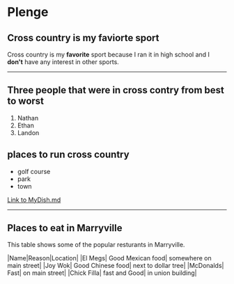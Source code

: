 # Plenge

## Cross country is my faviorte sport 

Cross country is my **favorite** sport because I ran it in high school and I **don't** have any interest in other sports. 

---

## Three people that were in cross contry from best to worst

1. Nathan
2. Ethan
3. Landon

## places to run cross country

* golf course
* park
* town

[Link to MyDish.md](./MyDish.md)

---

## Places to eat in Marryville
This table shows some of the popular resturants in Marryville.

|Name|Reason|Location|
|El Megs| Good Mexican food| somewhere on main street|
|Joy Wok| Good Chinese food| next to dollar tree|
|McDonalds| Fast| on main street|
|Chick Filla| fast and Good| in union building|

